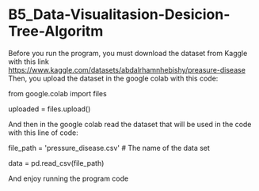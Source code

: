 # B5_Data-Visualitasion-Desicion-Tree-Algoritm
Before you run the program, you must download the dataset from Kaggle with this link https://www.kaggle.com/datasets/abdalrhamnhebishy/preasure-disease
Then, you upload the dataset in the google colab with this code:

from google.colab import files

uploaded = files.upload()

And then in the google colab read the dataset that will be used in the code with this line of code:

file_path = 'pressure_disease.csv'  # The name of the data set

data = pd.read_csv(file_path)

And enjoy running the program code
